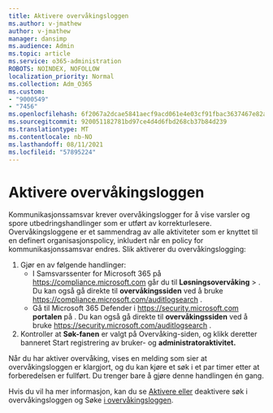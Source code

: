 ```yaml
---
title: Aktivere overvåkingsloggen
ms.author: v-jmathew
author: v-jmathew
manager: dansimp
ms.audience: Admin
ms.topic: article
ms.service: o365-administration
ROBOTS: NOINDEX, NOFOLLOW
localization_priority: Normal
ms.collection: Adm_O365
ms.custom:
- "9000549"
- "7456"
ms.openlocfilehash: 6f2067a2dcae5841aecf9acd061e4e03cf91fbac3637467e82aee2fbc9340f9a
ms.sourcegitcommit: 920051182781bd97ce4d4d6fbd268cb37b84d239
ms.translationtype: MT
ms.contentlocale: nb-NO
ms.lasthandoff: 08/11/2021
ms.locfileid: "57895224"
---
```

# <a name="enable-the-audit-log"></a>Aktivere overvåkingsloggen

Kommunikasjonssamsvar krever overvåkingslogger for å vise varsler og spore utbedringshandlinger som er utført av korrekturlesere. Overvåkingsloggene er et sammendrag av alle aktiviteter som er knyttet til en definert organisasjonspolicy, inkludert når en policy for kommunikasjonssamsvar endres. Slik aktiverer du overvåkingslogging:

1. Gjør en av følgende handlinger:
   - I Samsvarssenter for Microsoft 365 på <https://compliance.microsoft.com> går du til **Løsningsovervåking** \> . Du kan også gå direkte til **overvåkingssiden** ved å bruke <https://compliance.microsoft.com/auditlogsearch> .
   - Gå til Microsoft 365 Defender i <https://security.microsoft.com> **portalen** på . Du kan også gå direkte til **overvåkingssiden** ved å bruke <https://security.microsoft.com/auditlogsearch> .
2. Kontroller at **Søk-fanen**  er valgt på Overvåking-siden, og klikk deretter banneret Start registrering av bruker- og **administratoraktivitet.**

Når du har aktiver overvåking, vises en melding som sier at overvåkingsloggen er klargjort, og du kan kjøre et søk i et par timer etter at forberedelsen er fullført. Du trenger bare å gjøre denne handlingen én gang.

Hvis du vil ha mer informasjon, kan du se [Aktivere eller](https://docs.microsoft.com/microsoft-365/compliance/turn-audit-log-search-on-or-off) deaktivere søk i overvåkingsloggen og Søke [i overvåkingsloggen](https://docs.microsoft.com/microsoft-365/compliance/search-the-audit-log-in-security-and-compliance).
